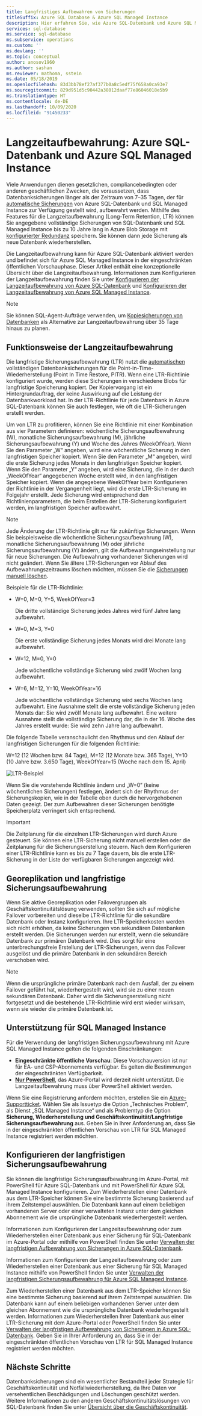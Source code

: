 ```yaml
---
title: Langfristiges Aufbewahren von Sicherungen
titleSuffix: Azure SQL Database & Azure SQL Managed Instance
description: Hier erfahren Sie, wie Azure SQL-Datenbank und Azure SQL Managed Instance das Speichern vollständiger Datenbanksicherungen bei Verwendung der Richtlinie zur Langzeitaufbewahrung für bis zu 10 Jahre unterstützen.
services: sql-database
ms.service: sql-database
ms.subservice: operations
ms.custom: ''
ms.devlang: ''
ms.topic: conceptual
author: anosov1960
ms.author: sashan
ms.reviewer: mathoma, sstein
ms.date: 05/18/2019
ms.openlocfilehash: 83d3bb78ef27af377b0a8c5edf75f658a0ca93e7
ms.sourcegitcommit: 829d951d5c90442a38012daaf77e86046018e5b9
ms.translationtype: HT
ms.contentlocale: de-DE
ms.lasthandoff: 10/09/2020
ms.locfileid: "91450233"
---
```

# <a name="long-term-retention---azure-sql-database-and-azure-sql-managed-instance"></a>Langzeitaufbewahrung: Azure SQL-Datenbank und Azure SQL Managed Instance

Viele Anwendungen dienen gesetzlichen, compliancebedingten oder anderen geschäftlichen Zwecken, die voraussetzen, dass Datenbanksicherungen länger als der Zeitraum von 7–35 Tagen, der für [automatische Sicherungen](automated-backups-overview.md) von Azure SQL-Datenbank und SQL Managed Instance zur Verfügung gestellt wird, aufbewahrt werden. Mithilfe des Features für die Langzeitaufbewahrung (Long-Term Retention, LTR) können Sie angegebene vollständige Sicherungen von SQL-Datenbank und SQL Managed Instance bis zu 10 Jahre lang in Azure Blob Storage mit [konfigurierter Redundanz](automated-backups-overview.md#backup-storage-redundancy) speichern. Sie können dann jede Sicherung als neue Datenbank wiederherstellen.

Die Langzeitaufbewahrung kann für Azure SQL-Datenbank aktiviert werden und befindet sich für Azure SQL Managed Instance in der eingeschränkten öffentlichen Vorschauphase. Dieser Artikel enthält eine konzeptionelle Übersicht über die Langzeitaufbewahrung. Informationen zum Konfigurieren der Langzeitaufbewahrung finden Sie unter [Konfigurieren der Langzeitaufbewahrung von Azure SQL-Datenbank](long-term-backup-retention-configure.md) und [Konfigurieren der Langzeitaufbewahrung von Azure SQL Managed Instance](../managed-instance/long-term-backup-retention-configure.md). 

> [!NOTE]
> Sie können SQL-Agent-Aufträge verwenden, um [Kopiesicherungen von Datenbanken](https://docs.microsoft.com/sql/relational-databases/backup-restore/copy-only-backups-sql-server) als Alternative zur Langzeitaufbewahrung über 35 Tage hinaus zu planen.


## <a name="how-long-term-retention-works"></a>Funktionsweise der Langzeitaufbewahrung
     
Die langfristige Sicherungsaufbewahrung (LTR) nutzt die [automatischen](automated-backups-overview.md) vollständigen Datenbanksicherungen für die Point-in-Time-Wiederherstellung (Point In Time Restore, PITR). Wenn eine LTR-Richtlinie konfiguriert wurde, werden diese Sicherungen in verschiedene Blobs für langfristige Speicherung kopiert. Der Kopiervorgang ist ein Hintergrundauftrag, der keine Auswirkung auf die Leistung der Datenbankworkload hat. In der LTR-Richtlinie für jede Datenbank in Azure SQL-Datenbank können Sie auch festlegen, wie oft die LTR-Sicherungen erstellt werden.

Um von LTR zu profitieren, können Sie eine Richtlinie mit einer Kombination aus vier Parametern definieren: wöchentliche Sicherungsaufbewahrung (W), monatliche Sicherungsaufbewahrung (M), jährliche Sicherungsaufbewahrung (Y) und Woche des Jahres (WeekOfYear). Wenn Sie den Parameter „W“ angeben, wird eine wöchentliche Sicherung in den langfristigen Speicher kopiert. Wenn Sie den Parameter „M“ angeben, wird die erste Sicherung jedes Monats in den langfristigen Speicher kopiert. Wenn Sie den Parameter „Y“ angeben, wird eine Sicherung, die in der durch „WeekOfYear“ angegebenen Woche erstellt wird, in den langfristigen Speicher kopiert. Wenn die angegebene WeekOfYear beim Konfigurieren der Richtlinie in der Vergangenheit liegt, wird die erste LTR-Sicherung im Folgejahr erstellt. Jede Sicherung wird entsprechend den Richtlinienparametern, die beim Erstellen der LTR-Sicherung konfiguriert werden, im langfristigen Speicher aufbewahrt.

> [!NOTE]
> Jede Änderung der LTR-Richtlinie gilt nur für zukünftige Sicherungen. Wenn Sie beispielsweise die wöchentliche Sicherungsaufbewahrung (W), monatliche Sicherungsaufbewahrung (M) oder jährliche Sicherungsaufbewahrung (Y) ändern, gilt die Aufbewahrungseinstellung nur für neue Sicherungen. Die Aufbewahrung vorhandener Sicherungen wird nicht geändert. Wenn Sie ältere LTR-Sicherungen vor Ablauf des Aufbewahrungszeitraums löschen möchten, müssen Sie die [Sicherungen manuell löschen](https://docs.microsoft.com/azure/sql-database/sql-database-long-term-backup-retention-configure#delete-ltr-backups).
> 

Beispiele für die LTR-Richtlinie:

-  W=0, M=0, Y=5, WeekOfYear=3

   Die dritte vollständige Sicherung jedes Jahres wird fünf Jahre lang aufbewahrt.
   
- W=0, M=3, Y=0

   Die erste vollständige Sicherung jedes Monats wird drei Monate lang aufbewahrt.

- W=12, M=0, Y=0

   Jede wöchentliche vollständige Sicherung wird zwölf Wochen lang aufbewahrt.

- W=6, M=12, Y=10, WeekOfYear=16

   Jede wöchentliche vollständige Sicherung wird sechs Wochen lang aufbewahrt. Eine Ausnahme stellt die erste vollständige Sicherung jeden Monats dar: Sie wird zwölf Monate lang aufbewahrt. Eine weitere Ausnahme stellt die vollständige Sicherung dar, die in der 16. Woche des Jahres erstellt wurde: Sie wird zehn Jahre lang aufbewahrt. 

Die folgende Tabelle veranschaulicht den Rhythmus und den Ablauf der langfristigen Sicherungen für die folgenden Richtlinie:

W=12 (12 Wochen bzw. 84 Tage), M=12 (12 Monate bzw. 365 Tage), Y=10 (10 Jahre bzw. 3.650 Tage), WeekOfYear=15 (Woche nach dem 15. April)

   ![LTR-Beispiel](./media/long-term-retention-overview/ltr-example.png)


Wenn Sie die vorstehende Richtlinie ändern und „W=0“ (keine wöchentlichen Sicherungen) festlegen, ändert sich der Rhythmus der Sicherungskopien, wie in der Tabelle oben durch die hervorgehobenen Daten gezeigt. Der zum Aufbewahren dieser Sicherungen benötigte Speicherplatz verringert sich entsprechend. 

> [!IMPORTANT]
> Die Zeitplanung für die einzelnen LTR-Sicherungen wird durch Azure gesteuert. Sie können eine LTR-Sicherung nicht manuell erstellen oder die Zeitplanung für die Sicherungserstellung steuern. Nach dem Konfigurieren einer LTR-Richtlinie kann es bis zu 7 Tage dauern, bis die erste LTR-Sicherung in der Liste der verfügbaren Sicherungen angezeigt wird.  


## <a name="geo-replication-and-long-term-backup-retention"></a>Georeplikation und langfristige Sicherungsaufbewahrung

Wenn Sie aktive Georeplikation oder Failovergruppen als Geschäftskontinuitätslösung verwenden, sollten Sie sich auf mögliche Failover vorbereiten und dieselbe LTR-Richtlinie für die sekundäre Datenbank oder Instanz konfigurieren. Ihre LTR-Speicherkosten werden sich nicht erhöhen, da keine Sicherungen von sekundären Datenbanken erstellt werden. Die Sicherungen werden nur erstellt, wenn die sekundäre Datenbank zur primären Datenbank wird. Dies sorgt für eine unterbrechungsfreie Erstellung der LTR-Sicherungen, wenn das Failover ausgelöst und die primäre Datenbank in den sekundären Bereich verschoben wird. 

> [!NOTE]
> Wenn die ursprüngliche primäre Datenbank nach dem Ausfall, der zu einem Failover geführt hat, wiederhergestellt wird, wird sie zu einer neuen sekundären Datenbank. Daher wird die Sicherungserstellung nicht fortgesetzt und die bestehende LTR-Richtlinie wird erst wieder wirksam, wenn sie wieder die primäre Datenbank ist. 

## <a name="sql-managed-instance-support"></a>Unterstützung für SQL Managed Instance

Für die Verwendung der langfristigen Sicherungsaufbewahrung mit Azure SQL Managed Instance gelten die folgenden Einschränkungen:

- **Eingeschränkte öffentliche Vorschau**: Diese Vorschauversion ist nur für EA- und CSP-Abonnements verfügbar. Es gelten die Bestimmungen der eingeschränkten Verfügbarkeit.  
- [**Nur PowerShell**](../managed-instance/long-term-backup-retention-configure.md), das Azure-Portal wird derzeit nicht unterstützt. Die Langzeitaufbewahrung muss über PowerShell aktiviert werden. 

Wenn Sie eine Registrierung anfordern möchten, erstellen Sie ein [Azure-Supportticket](https://azure.microsoft.com/support/create-ticket/). Wählen Sie als Issuetyp die Option „Technisches Problem“, als Dienst „SQL Managed Instance“ und als Problemtyp die Option **Sicherung, Wiederherstellung und Geschäftskontinuität/Langfristige Sicherungsaufbewahrung** aus. Geben Sie in Ihrer Anforderung an, dass Sie in der eingeschränkten öffentlichen Vorschau von LTR für SQL Managed Instance registriert werden möchten.

## <a name="configure-long-term-backup-retention"></a>Konfigurieren der langfristigen Sicherungsaufbewahrung

Sie können die langfristige Sicherungsaufbewahrung im Azure-Portal, mit PowerShell für Azure SQL-Datenbank und mit PowerShell für Azure SQL Managed Instance konfigurieren. Zum Wiederherstellen einer Datenbank aus dem LTR-Speicher können Sie eine bestimmte Sicherung basierend auf ihrem Zeitstempel auswählen. Die Datenbank kann auf einem beliebigen vorhandenen Server oder einer verwalteten Instanz unter dem gleichen Abonnement wie die ursprüngliche Datenbank wiederhergestellt werden.

Informationen zum Konfigurieren der Langzeitaufbewahrung oder zum Wiederherstellen einer Datenbank aus einer Sicherung für SQL-Datenbank im Azure-Portal oder mithilfe von PowerShell finden Sie unter [Verwalten der langfristigen Aufbewahrung von Sicherungen in Azure SQL-Datenbank](long-term-backup-retention-configure.md).

Informationen zum Konfigurieren der Langzeitaufbewahrung oder zum Wiederherstellen einer Datenbank aus einer Sicherung für SQL Managed Instance mithilfe von PowerShell finden Sie unter [Verwalten der langfristigen Sicherungsaufbewahrung für Azure SQL Managed Instance](../managed-instance/long-term-backup-retention-configure.md).

Zum Wiederherstellen einer Datenbank aus dem LTR-Speicher können Sie eine bestimmte Sicherung basierend auf ihrem Zeitstempel auswählen. Die Datenbank kann auf einem beliebigen vorhandenen Server unter dem gleichen Abonnement wie die ursprüngliche Datenbank wiederhergestellt werden. Informationen zum Wiederherstellen Ihrer Datenbank aus einer LTR-Sicherung mit dem Azure-Portal oder PowerShell finden Sie unter [Verwalten der langfristigen Aufbewahrung von Sicherungen in Azure SQL-Datenbank](long-term-backup-retention-configure.md). Geben Sie in Ihrer Anforderung an, dass Sie in der eingeschränkten öffentlichen Vorschau von LTR für SQL Managed Instance registriert werden möchten.

## <a name="next-steps"></a>Nächste Schritte

Datenbanksicherungen sind ein wesentlicher Bestandteil jeder Strategie für Geschäftskontinuität und Notfallwiederherstellung, da Ihre Daten vor versehentlichen Beschädigungen und Löschungen geschützt werden. Weitere Informationen zu den anderen Geschäftskontinuitätslösungen von SQL-Datenbank finden Sie unter [Übersicht über die Geschäftskontinuität](business-continuity-high-availability-disaster-recover-hadr-overview.md).
 
